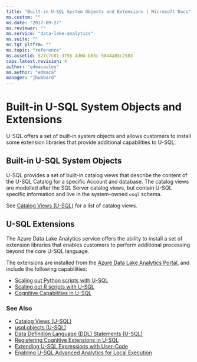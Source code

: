 ```yaml
---
title: "Built-in U-SQL System Objects and Extensions | Microsoft Docs"
ms.custom: ""
ms.date: "2017-09-27"
ms.reviewer: ""
ms.service: "data-lake-analytics"
ms.suite: ""
ms.tgt_pltfrm: ""
ms.topic: "reference"
ms.assetid: 527c7c01-3755-4d04-b85c-5844a85c2583
caps.latest.revision: 4
author: "edmacauley"
ms.author: "edmaca"
manager: "jhubbard"
---
```

# Built-in U-SQL System Objects and Extensions
U-SQL offers a set of built-in system objects and allows customers to install some extension libraries that provide additional capabilities to U-SQL.

## Built-in U-SQL System Objects

U-SQL provides a set of built-in catalog views that describe the content of the U-SQL Catalog for a specific Account and database. The catalog views are modelled after the SQL Server catalog views, but contain U-SQL specific information and live in the system-owned `usql` schema. 

See [Catalog Views (U-SQL)](catalog-views-u-sql.md) for a list of catalog views.

## U-SQL Extensions

The Azure Data Lake Analytics service offers the ability to install a set of extension libraries that enables customers to perform additional processing beyond the core U-SQL language.

The extensions are installed from the [Azure Data Lake Analytics Portal](http://portal.azure.com), and include the following capabilities:

-	[Scaling out Python scripts with U-SQL](https://docs.microsoft.com/azure/data-lake-analytics/data-lake-analytics-u-sql-python-extensions)
-	[Scaling out R scripts with U-SQL](https://docs.microsoft.com/azure/data-lake-analytics/data-lake-analytics-u-sql-r-extensions) 
-	[Cognitive Capabilities in U-SQL](cognitive-capabilities-in-u-sql.md) 



### See Also
* [Catalog Views (U-SQL)](catalog-views-u-sql.md)
* [usql.objects (U-SQL)](usql-objects-u-sql.md)
* [Data Definition Language (DDL) Statements (U-SQL)](data-definition-language-ddl-statements-u-sql.md)
* [Registering Cognitive Extensions in U-SQL](cognitive-capabilities-in-u-sql.md#registeringExtensions)
* [Extending U-SQL Expressions with User-Code](extending-u-sql-expressions-with-user-code.md)
* [Enabling U-SQL Advanced Analytics for Local Execution](https://blogs.msdn.microsoft.com/azuredatalake/2017/02/20/enabling-u-sql-advanced-analytics-for-local-execution/)

